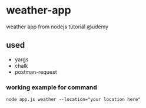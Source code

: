 # weather-app
weather app from nodejs tutorial @udemy

## used
* yargs
* chalk
* postman-request

### working example for command
```node app.js weather --location="your location here"```
